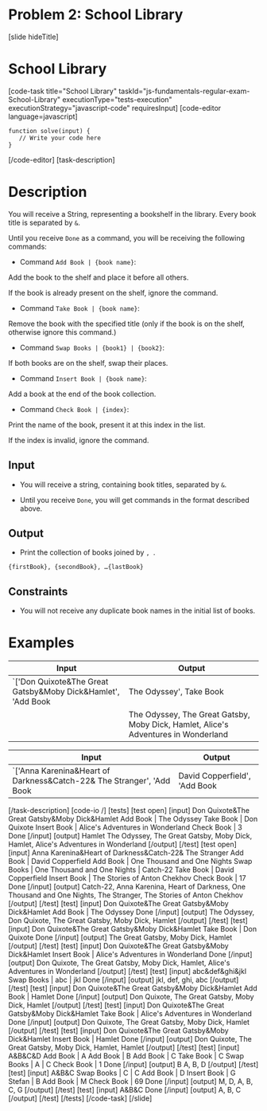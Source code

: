 # Problem 2: School Library

[slide hideTitle]

# School Library

[code-task title="School Library" taskId="js-fundamentals-regular-exam-School-Library" executionType="tests-execution" executionStrategy="javascript-code" requiresInput]
[code-editor language=javascript]
```
function solve(input) {
   // Write your code here
}
```
[/code-editor]
[task-description]

# Description

You will receive a String, representing a bookshelf in the library. Every book title is separated by `&`.

Until you receive `Done` as a command, you will be receiving the following commands:

* Command `Add Book | {book name}`: 

Add the book to the shelf and place it before all others.

If the book is already present on the shelf, ignore the command.

* Command `Take Book | {book name}`: 

Remove the book with the specified title (only if the book is on the shelf, otherwise ignore this command.)

* Command `Swap Books | {book1} | {book2}`: 

If both books are on the shelf, swap their places.

* Command `Insert Book | {book name}`: 

Add a book at the end of the book collection. 

* Command `Check Book | {index}`: 

Print the name of the book, present it at this index in the list.

If the index is invalid, ignore the command.


## Input

* You will receive a string, containing book titles, separated by `&`.

* Until you receive `Done`, you will get commands in the format described above.


## Output

* Print the collection of books joined by  `, `.

`{firstBook}, {secondBook}, …{lastBook}`

## Constraints

* You will not receive any duplicate book names in the initial list of books.

# Examples
| **Input** | **Output** |
| --- | --- |
|`['Don Quixote&The Great Gatsby&Moby Dick&Hamlet', 'Add Book | The Odyssey', Take Book | Don Quixote', 'Insert Book | Alice's Adventures in Wonderland', 'Check Book | 3', 'Done' ]`|Hamlet |
||The Odyssey, The Great Gatsby, Moby Dick, Hamlet, Alice's Adventures in Wonderland|


| **Input** | **Output** |
| --- | --- |
|`['Anna Karenina&Heart of Darkness&Catch-22& The Stranger', 'Add Book | David Copperfield', 'Add Book | One Thousand and One Nights', 'Swap Books | One Thousand and One Nights | Catch-22', 'Take Book | David Copperfield', 'Insert Book | The Stories of Anton Chekhov', 'Check Book | 17', 'Done']`|Catch-22, Anna Karenina, Heart of Darkness, One Thousand and One Nights,  The Stranger, The Stories of Anton Chekhov |

[/task-description]
[code-io /]
[tests]
[test open]
[input]
Don Quixote&The Great Gatsby&Moby Dick&Hamlet
Add Book \| The Odyssey
Take Book \| Don Quixote
Insert Book \| Alice's Adventures in Wonderland
Check Book \| 3
Done
[/input]
[output]
Hamlet
The Odyssey, The Great Gatsby, Moby Dick, Hamlet, Alice's Adventures in Wonderland
[/output]
[/test]
[test open]
[input]
Anna Karenina&Heart of Darkness&Catch-22& The Stranger
Add Book \| David Copperfield
Add Book \| One Thousand and One Nights
Swap Books \| One Thousand and One Nights \| Catch-22
Take Book \| David Copperfield
Insert Book \| The Stories of Anton Chekhov
Check Book \| 17
Done
[/input]
[output]
Catch-22, Anna Karenina, Heart of Darkness, One Thousand and One Nights,  The Stranger, The Stories of Anton Chekhov
[/output]
[/test]
[test]
[input]
Don Quixote&The Great Gatsby&Moby Dick&Hamlet
Add Book \| The Odyssey
Done
[/input]
[output]
The Odyssey, Don Quixote, The Great Gatsby, Moby Dick, Hamlet
[/output]
[/test]
[test]
[input]
Don Quixote&The Great Gatsby&Moby Dick&Hamlet
Take Book \| Don Quixote
Done
[/input]
[output]
The Great Gatsby, Moby Dick, Hamlet
[/output]
[/test]
[test]
[input]
Don Quixote&The Great Gatsby&Moby Dick&Hamlet
Insert Book \| Alice's Adventures in Wonderland
Done
[/input]
[output]
Don Quixote, The Great Gatsby, Moby Dick, Hamlet, Alice's Adventures in Wonderland
[/output]
[/test]
[test]
[input]
abc&def&ghi&jkl
Swap Books \| abc \| jkl
Done
[/input]
[output]
jkl, def, ghi, abc
[/output]
[/test]
[test]
[input]
Don Quixote&The Great Gatsby&Moby Dick&Hamlet
Add Book \| Hamlet
Done
[/input]
[output]
Don Quixote, The Great Gatsby, Moby Dick, Hamlet
[/output]
[/test]
[test]
[input]
Don Quixote&The Great Gatsby&Moby Dick&Hamlet
Take Book \| Alice's Adventures in Wonderland
Done
[/input]
[output]
Don Quixote, The Great Gatsby, Moby Dick, Hamlet
[/output]
[/test]
[test]
[input]
Don Quixote&The Great Gatsby&Moby Dick&Hamlet
Insert Book \| Hamlet
Done
[/input]
[output]
Don Quixote, The Great Gatsby, Moby Dick, Hamlet, Hamlet
[/output]
[/test]
[test]
[input]
A&B&C&D
Add Book \| A
Add Book \| B
Add Book \| C
Take Book \| C
Swap Books \| A \| C
Check Book \| 1
Done
[/input]
[output]
B
A, B, D
[/output]
[/test]
[test]
[input]
A&B&C
Swap Books \| C \| C
Add Book \| D
Insert Book \| G
Stefan \| B
Add Book \| M
Check Book \| 69
Done
[/input]
[output]
M, D, A, B, C, G
[/output]
[/test]
[test]
[input]
A&B&C
Done
[/input]
[output]
A, B, C
[/output]
[/test]
[/tests]
[/code-task]
[/slide]